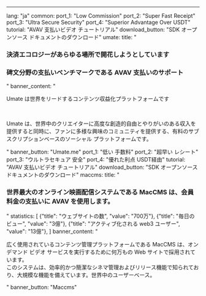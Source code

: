 ---
lang: "ja"
common:
  port_1: "<span class='text-cred'>Low </span><span class='text-white'>Commission</span>"
  port_2: "<span class='text-cred'>Super Fast </span><span class='text-white'>Receipt</span>"
  port_3: "<span class='text-cred'>Ultra Secure </span><span class='text-white'>Security</span>"
  port_4: "<span class='text-cred'>Superior Advantage </span><span class='text-white'>Over USDT</span>"
  tutorial: "AVAV 支払いビデオ チュートリアル"
  download_button: "SDK オープンソース ドキュメントのダウンロード"
umate:
  title: "<h3 class='text-cred text-center'>決済エコロジーがあらゆる場所で開花しようとしています</h3>
  <h3 class='text-white text-center'>碑文分野の支払いベンチマークである AVAV 支払いのサポート</h3>"
  banner_content: "<p class='text-white'>Umate は世界をリードするコンテンツ収益化プラットフォームです</p><br/>
  <p class='text-text text-[14px] max-w-[674px]'>Umate は、世界中のクリエイターに高度な創造的自由とやりがいのある収入を提供すると同時に、ファンに多様な興味のコミュニティを提供する、有料のサブスクリプションベースのソーシャル プラットフォームです。</p>"
  banner_button: "Umate.me"
  port_1: "<span class='text-cred'>低い </span><span class='text-white'>手数料</span>"
  port_2: "<span class='text-cred'>超早い </span><span class='text-white'>レシート</span>"
  port_3: "<span class='text-cred'>ウルトラセキュア </span><span class='text-white'>安全</span>"
  port_4: "<span class='text-cred'>優れた利点 </span><span class='text-white'>USDT経由</span>"
  tutorial: "AVAV 支払いビデオ チュートリアル"
  download_button: "SDK オープンソース ドキュメントのダウンロード"
maccms:
  title: "<h3 class='text-cred text-center'>世界最大のオンライン映画配信システムである MacCMS は、会員料金の支払いに AVAV を使用します。</h3>"
  statistics: [
    {"title": "ウェブサイトの数", "value": "700万"},
    {"title": "毎日のビュー", "value": "3億"},
    {"title": "アクティブ化される web3 ユーザー", "value": "13億"},
  ]
  banner_content: "<p class='text-text text-[14px] leading-tight'>広く使用されているコンテンツ管理プラットフォームである MacCMS は、オンデマンド ビデオ サービスを実行するために何万もの Web サイトで採用されています。<br/>このシステムは、効率的かつ簡潔なシネマ管理およびリリース機能で知られており、大規模な機能を備えています。世界中のユーザーベース。</p>"
  banner_button: "Maccms"
